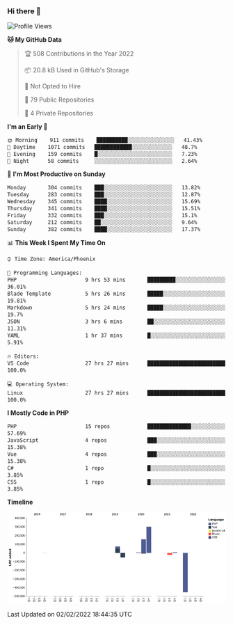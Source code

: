 ### Hi there 👋

<!--START_SECTION:waka-->
![Profile Views](http://img.shields.io/badge/Profile%20Views-0-blue)

**🐱 My GitHub Data** 

> 🏆 508 Contributions in the Year 2022
 > 
> 📦 20.8 kB Used in GitHub's Storage 
 > 
> 🚫 Not Opted to Hire
 > 
> 📜 79 Public Repositories 
 > 
> 🔑 4 Private Repositories  
 > 
**I'm an Early 🐤** 

```text
🌞 Morning    911 commits    ██████████░░░░░░░░░░░░░░░   41.43% 
🌆 Daytime    1071 commits   ████████████░░░░░░░░░░░░░   48.7% 
🌃 Evening    159 commits    █░░░░░░░░░░░░░░░░░░░░░░░░   7.23% 
🌙 Night      58 commits     ░░░░░░░░░░░░░░░░░░░░░░░░░   2.64%

```
📅 **I'm Most Productive on Sunday** 

```text
Monday       304 commits    ███░░░░░░░░░░░░░░░░░░░░░░   13.82% 
Tuesday      283 commits    ███░░░░░░░░░░░░░░░░░░░░░░   12.87% 
Wednesday    345 commits    ████░░░░░░░░░░░░░░░░░░░░░   15.69% 
Thursday     341 commits    ████░░░░░░░░░░░░░░░░░░░░░   15.51% 
Friday       332 commits    ███░░░░░░░░░░░░░░░░░░░░░░   15.1% 
Saturday     212 commits    ██░░░░░░░░░░░░░░░░░░░░░░░   9.64% 
Sunday       382 commits    ████░░░░░░░░░░░░░░░░░░░░░   17.37%

```


📊 **This Week I Spent My Time On** 

```text
⌚︎ Time Zone: America/Phoenix

💬 Programming Languages: 
PHP                      9 hrs 53 mins       █████████░░░░░░░░░░░░░░░░   36.01% 
Blade Template           5 hrs 26 mins       █████░░░░░░░░░░░░░░░░░░░░   19.81% 
Markdown                 5 hrs 24 mins       █████░░░░░░░░░░░░░░░░░░░░   19.7% 
JSON                     3 hrs 6 mins        ██░░░░░░░░░░░░░░░░░░░░░░░   11.31% 
YAML                     1 hr 37 mins        █░░░░░░░░░░░░░░░░░░░░░░░░   5.91%

🔥 Editors: 
VS Code                  27 hrs 27 mins      █████████████████████████   100.0%

💻 Operating System: 
Linux                    27 hrs 27 mins      █████████████████████████   100.0%

```

**I Mostly Code in PHP** 

```text
PHP                      15 repos            ██████████████░░░░░░░░░░░   57.69% 
JavaScript               4 repos             ███░░░░░░░░░░░░░░░░░░░░░░   15.38% 
Vue                      4 repos             ███░░░░░░░░░░░░░░░░░░░░░░   15.38% 
C#                       1 repo              █░░░░░░░░░░░░░░░░░░░░░░░░   3.85% 
CSS                      1 repo              █░░░░░░░░░░░░░░░░░░░░░░░░   3.85%

```


**Timeline**

![Chart not found](https://raw.githubusercontent.com/mikebronner/mikebronner/master/charts/bar_graph.png) 


 Last Updated on 02/02/2022 18:44:35 UTC
<!--END_SECTION:waka-->

<!--
**mikebronner/mikebronner** is a ✨ _special_ ✨ repository because its `README.md` (this file) appears on your GitHub profile.

Here are some ideas to get you started:

- 🔭 I’m currently working on ...
- 🌱 I’m currently learning ...
- 👯 I’m looking to collaborate on ...
- 🤔 I’m looking for help with ...
- 💬 Ask me about ...
- 📫 How to reach me: ...
- 😄 Pronouns: ...
- ⚡ Fun fact: ...
-->
